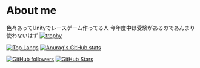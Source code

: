 # About me
色々あってUnityでレースゲーム作ってる人
今年度中は受験があるのであんまり使わないはず
[![trophy](https://github-profile-trophy.vercel.app/?username=Detteiu-Yoshida)](https://github.com/ryo-ma/github-profile-trophy)

[![Top Langs](https://github-readme-stats.vercel.app/api/top-langs/?username=Detteiu-Yoshida)](https://github.com/anuraghazra/github-readme-stats)
[![Anurag's GitHub stats](https://github-readme-stats.vercel.app/api?username=Detteiu-Yoshida&show_icons=true&bg_color=30,e96443,904e95&title_color=fff&text_color=fff)](https://github.com/Detteiu-Yoshida)

[![GitHub followers](https://img.shields.io/github/followers/Detteiu-Yoshida?style=social)](https://github.com/Detteiu-Yoshida?tab=followers)
[![GitHub Stars](https://img.shields.io/github/stars/Detteiu-Yoshida?style=social)](https://github.com/Detteiu-Yoshida?tab=stars)
